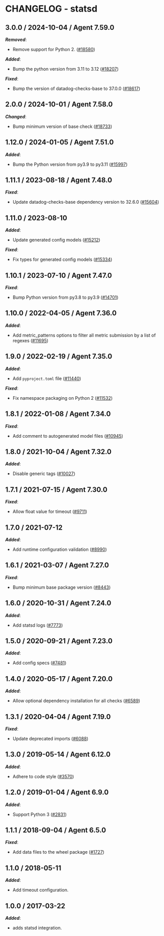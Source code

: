 # CHANGELOG - statsd

<!-- towncrier release notes start -->

## 3.0.0 / 2024-10-04 / Agent 7.59.0

***Removed***:

* Remove support for Python 2. ([#18580](https://github.com/DataDog/integrations-core/pull/18580))

***Added***:

* Bump the python version from 3.11 to 3.12 ([#18207](https://github.com/DataDog/integrations-core/pull/18207))

***Fixed***:

* Bump the version of datadog-checks-base to 37.0.0 ([#18617](https://github.com/DataDog/integrations-core/pull/18617))

## 2.0.0 / 2024-10-01 / Agent 7.58.0

***Changed***:

* Bump minimum version of base check ([#18733](https://github.com/DataDog/integrations-core/pull/18733))

## 1.12.0 / 2024-01-05 / Agent 7.51.0

***Added***:

* Bump the Python version from py3.9 to py3.11 ([#15997](https://github.com/DataDog/integrations-core/pull/15997))

## 1.11.1 / 2023-08-18 / Agent 7.48.0

***Fixed***:

* Update datadog-checks-base dependency version to 32.6.0 ([#15604](https://github.com/DataDog/integrations-core/pull/15604))

## 1.11.0 / 2023-08-10

***Added***:

* Update generated config models ([#15212](https://github.com/DataDog/integrations-core/pull/15212))

***Fixed***:

* Fix types for generated config models ([#15334](https://github.com/DataDog/integrations-core/pull/15334))

## 1.10.1 / 2023-07-10 / Agent 7.47.0

***Fixed***:

* Bump Python version from py3.8 to py3.9 ([#14701](https://github.com/DataDog/integrations-core/pull/14701))

## 1.10.0 / 2022-04-05 / Agent 7.36.0

***Added***:

* Add metric_patterns options to filter all metric submission by a list of regexes ([#11695](https://github.com/DataDog/integrations-core/pull/11695))

## 1.9.0 / 2022-02-19 / Agent 7.35.0

***Added***:

* Add `pyproject.toml` file ([#11440](https://github.com/DataDog/integrations-core/pull/11440))

***Fixed***:

* Fix namespace packaging on Python 2 ([#11532](https://github.com/DataDog/integrations-core/pull/11532))

## 1.8.1 / 2022-01-08 / Agent 7.34.0

***Fixed***:

* Add comment to autogenerated model files ([#10945](https://github.com/DataDog/integrations-core/pull/10945))

## 1.8.0 / 2021-10-04 / Agent 7.32.0

***Added***:

* Disable generic tags ([#10027](https://github.com/DataDog/integrations-core/pull/10027))

## 1.7.1 / 2021-07-15 / Agent 7.30.0

***Fixed***:

* Allow float value for timeout ([#9711](https://github.com/DataDog/integrations-core/pull/9711))

## 1.7.0 / 2021-07-12

***Added***:

* Add runtime configuration validation ([#8990](https://github.com/DataDog/integrations-core/pull/8990))

## 1.6.1 / 2021-03-07 / Agent 7.27.0

***Fixed***:

* Bump minimum base package version ([#8443](https://github.com/DataDog/integrations-core/pull/8443))

## 1.6.0 / 2020-10-31 / Agent 7.24.0

***Added***:

* Add statsd logs ([#7773](https://github.com/DataDog/integrations-core/pull/7773))

## 1.5.0 / 2020-09-21 / Agent 7.23.0

***Added***:

* Add config specs ([#7481](https://github.com/DataDog/integrations-core/pull/7481))

## 1.4.0 / 2020-05-17 / Agent 7.20.0

***Added***:

* Allow optional dependency installation for all checks ([#6589](https://github.com/DataDog/integrations-core/pull/6589))

## 1.3.1 / 2020-04-04 / Agent 7.19.0

***Fixed***:

* Update deprecated imports ([#6088](https://github.com/DataDog/integrations-core/pull/6088))

## 1.3.0 / 2019-05-14 / Agent 6.12.0

***Added***:

* Adhere to code style ([#3570](https://github.com/DataDog/integrations-core/pull/3570))

## 1.2.0 / 2019-01-04 / Agent 6.9.0

***Added***:

* Support Python 3 ([#2831][1])

## 1.1.1 / 2018-09-04 / Agent 6.5.0

***Fixed***:

* Add data files to the wheel package ([#1727][2])

## 1.1.0 / 2018-05-11

***Added***:

* Add timeout configuration.

## 1.0.0 / 2017-03-22

***Added***:

* adds statsd integration.

[1]: https://github.com/DataDog/integrations-core/pull/2831
[2]: https://github.com/DataDog/integrations-core/pull/1727
